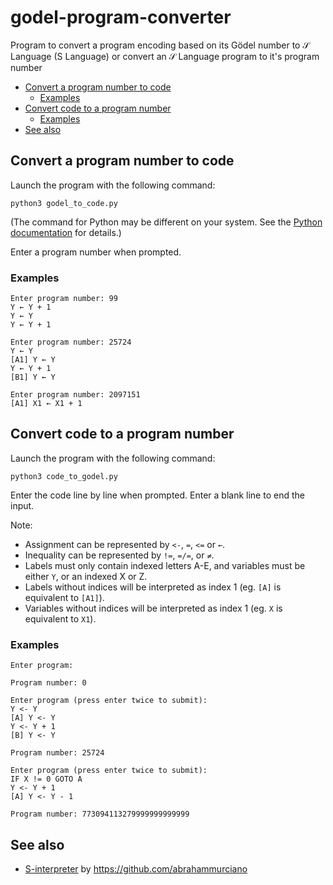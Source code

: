 # godel-program-converter

Program to convert a program encoding based on its Gödel number to 𝒮 Language (S Language) or convert an 𝒮 Language program to it's program number

- [Convert a program number to code](#convert-a-program-number-to-code)
  - [Examples](#examples)
- [Convert code to a program number](#convert-code-to-a-program-number)
  - [Examples](#examples-1)
- [See also](#see-also)

## Convert a program number to code

Launch the program with the following command:

`python3 godel_to_code.py`

(The command for Python may be different on your system.  See the [Python documentation](https://docs.python.org/3/using/index.html) for details.)

Enter a program number when prompted.

### Examples

```
Enter program number: 99
Y ← Y + 1
Y ← Y
Y ← Y + 1
```

```
Enter program number: 25724
Y ← Y
[A1] Y ← Y
Y ← Y + 1
[B1] Y ← Y
```

```
Enter program number: 2097151
[A1] X1 ← X1 + 1
```

## Convert code to a program number

Launch the program with the following command:

`python3 code_to_godel.py`

Enter the code line by line when prompted. Enter a blank line to end the input.

Note:

* Assignment can be represented by `<-`, `=`, `<=` or `←`.
* Inequality can be represented by `!=`, `=/=`, or `≠`.
* Labels must only contain indexed letters A-E, and variables must be either `Y`, or an indexed X or Z.
* Labels without indices will be interpreted as index 1 (eg. `[A]` is equivalent to `[A1]`).
* Variables without indices will be interpreted as index 1 (eg. `X` is equivalent to `X1`).

### Examples

```
Enter program:

Program number: 0
```

```
Enter program (press enter twice to submit):
Y <- Y                       
[A] Y <- Y
Y <- Y + 1
[B] Y <- Y

Program number: 25724
```

```
Enter program (press enter twice to submit):
IF X != 0 GOTO A 
Y <- Y + 1
[A] Y <- Y - 1    

Program number: 773094113279999999999999
```

## See also

  * [S-interpreter](https://github.com/abrahammurciano/s-interpreter) by https://github.com/abrahammurciano

